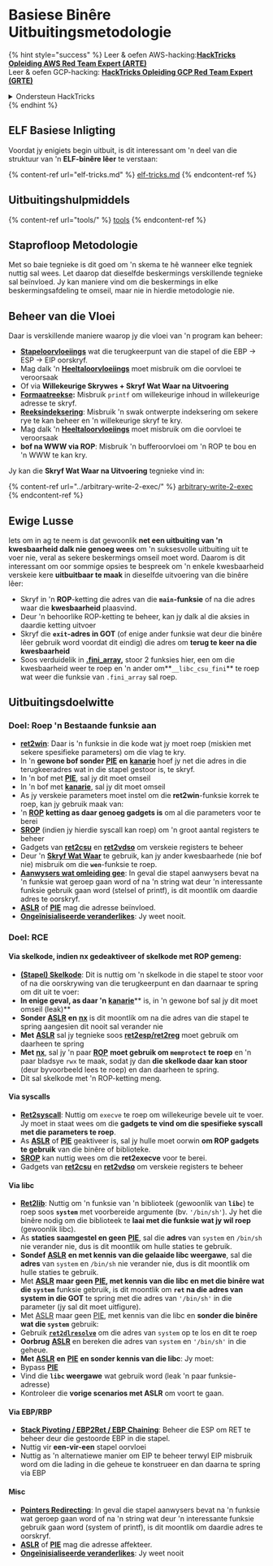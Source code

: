 # Basiese Binêre Uitbuitingsmetodologie

{% hint style="success" %}
Leer & oefen AWS-hacking:<img src="/.gitbook/assets/arte.png" alt="" data-size="line">[**HackTricks Opleiding AWS Red Team Expert (ARTE)**](https://training.hacktricks.xyz/courses/arte)<img src="/.gitbook/assets/arte.png" alt="" data-size="line">\
Leer & oefen GCP-hacking: <img src="/.gitbook/assets/grte.png" alt="" data-size="line">[**HackTricks Opleiding GCP Red Team Expert (GRTE)**<img src="/.gitbook/assets/grte.png" alt="" data-size="line">](https://training.hacktricks.xyz/courses/grte)

<details>

<summary>Ondersteun HackTricks</summary>

* Controleer die [**inskrywingsplanne**](https://github.com/sponsors/carlospolop)!
* **Sluit aan by die** 💬 [**Discord-groep**](https://discord.gg/hRep4RUj7f) of die [**telegram-groep**](https://t.me/peass) of **volg** ons op **Twitter** 🐦 [**@hacktricks\_live**](https://twitter.com/hacktricks\_live)**.**
* **Deel hacktruuks deur PR's in te dien by die** [**HackTricks**](https://github.com/carlospolop/hacktricks) en [**HackTricks Cloud**](https://github.com/carlospolop/hacktricks-cloud) github-opslag.

</details>
{% endhint %}

## ELF Basiese Inligting

Voordat jy enigiets begin uitbuit, is dit interessant om 'n deel van die struktuur van 'n **ELF-binêre lêer** te verstaan:

{% content-ref url="elf-tricks.md" %}
[elf-tricks.md](elf-tricks.md)
{% endcontent-ref %}

## Uitbuitingshulpmiddels

{% content-ref url="tools/" %}
[tools](tools/)
{% endcontent-ref %}

## Staprofloop Metodologie

Met so baie tegnieke is dit goed om 'n skema te hê wanneer elke tegniek nuttig sal wees. Let daarop dat dieselfde beskermings verskillende tegnieke sal beïnvloed. Jy kan maniere vind om die beskermings in elke beskermingsafdeling te omseil, maar nie in hierdie metodologie nie.

## Beheer van die Vloei

Daar is verskillende maniere waarop jy die vloei van 'n program kan beheer:

* [**Stapeloorvloeiings**](../stack-overflow/) wat die terugkeerpunt van die stapel of die EBP -> ESP -> EIP oorskryf.
* Mag dalk 'n [**Heeltaloorvloeiings**](../integer-overflow.md) moet misbruik om die oorvloei te veroorsaak
* Of via **Willekeurige Skrywes + Skryf Wat Waar na Uitvoering**
* [**Formaatreekse**](../format-strings/)**:** Misbruik `printf` om willekeurige inhoud in willekeurige adresse te skryf.
* [**Reeksindeksering**](../array-indexing.md): Misbruik 'n swak ontwerpte indeksering om sekere rye te kan beheer en 'n willekeurige skryf te kry.
* Mag dalk 'n [**Heeltaloorvloeiings**](../integer-overflow.md) moet misbruik om die oorvloei te veroorsaak
* **bof na WWW via ROP**: Misbruik 'n bufferoorvloei om 'n ROP te bou en 'n WWW te kan kry.

Jy kan die **Skryf Wat Waar na Uitvoering** tegnieke vind in:

{% content-ref url="../arbitrary-write-2-exec/" %}
[arbitrary-write-2-exec](../arbitrary-write-2-exec/)
{% endcontent-ref %}

## Ewige Lusse

Iets om in ag te neem is dat gewoonlik **net een uitbuiting van 'n kwesbaarheid dalk nie genoeg wees** om 'n suksesvolle uitbuiting uit te voer nie, veral as sekere beskermings omseil moet word. Daarom is dit interessant om oor sommige opsies te bespreek om 'n enkele kwesbaarheid verskeie kere **uitbuitbaar te maak** in dieselfde uitvoering van die binêre lêer:

* Skryf in 'n **ROP**-ketting die adres van die **`main`-funksie** of na die adres waar die **kwesbaarheid** plaasvind.
* Deur 'n behoorlike ROP-ketting te beheer, kan jy dalk al die aksies in daardie ketting uitvoer
* Skryf die **`exit`-adres in GOT** (of enige ander funksie wat deur die binêre lêer gebruik word voordat dit eindig) die adres om **terug te keer na die kwesbaarheid**
* Soos verduidelik in [**.fini\_array**](../arbitrary-write-2-exec/www2exec-.dtors-and-.fini\_array.md#eternal-loop)**,** stoor 2 funksies hier, een om die kwesbaarheid weer te roep en 'n ander om**`__libc_csu_fini`** te roep wat weer die funksie van `.fini_array` sal roep.

## Uitbuitingsdoelwitte

### Doel: Roep 'n Bestaande funksie aan

* [**ret2win**](./#ret2win): Daar is 'n funksie in die kode wat jy moet roep (miskien met sekere spesifieke parameters) om die vlag te kry.
* In 'n **gewone bof sonder** [**PIE**](../common-binary-protections-and-bypasses/pie/) **en** [**kanarie**](../common-binary-protections-and-bypasses/stack-canaries/) hoef jy net die adres in die terugkeeradres wat in die stapel gestoor is, te skryf.
* In 'n bof met [**PIE**](../common-binary-protections-and-bypasses/pie/), sal jy dit moet omseil
* In 'n bof met [**kanarie**](../common-binary-protections-and-bypasses/stack-canaries/), sal jy dit moet omseil
* As jy verskeie parameters moet instel om die **ret2win**-funksie korrek te roep, kan jy gebruik maak van:
* 'n [**ROP**](./#rop-and-ret2...-techniques) **ketting as daar genoeg gadgets is** om al die parameters voor te berei
* [**SROP**](../rop-return-oriented-programing/srop-sigreturn-oriented-programming/) (indien jy hierdie syscall kan roep) om 'n groot aantal registers te beheer
* Gadgets van [**ret2csu**](../rop-return-oriented-programing/ret2csu.md) en [**ret2vdso**](../rop-return-oriented-programing/ret2vdso.md) om verskeie registers te beheer
* Deur 'n [**Skryf Wat Waar**](../arbitrary-write-2-exec/) te gebruik, kan jy ander kwesbaarhede (nie bof nie) misbruik om die **`wen`**-funksie te roep.
* [**Aanwysers wat omleiding gee**](../stack-overflow/pointer-redirecting.md): In geval die stapel aanwysers bevat na 'n funksie wat geroep gaan word of na 'n string wat deur 'n interessante funksie gebruik gaan word (stelsel of printf), is dit moontlik om daardie adres te oorskryf.
* [**ASLR**](../common-binary-protections-and-bypasses/aslr/) of [**PIE**](../common-binary-protections-and-bypasses/pie/) mag die adresse beïnvloed.
* [**Ongeïnisialiseerde veranderlikes**](../stack-overflow/uninitialized-variables.md): Jy weet nooit.

### Doel: RCE

#### Via skelkode, indien nx gedeaktiveer of skelkode met ROP gemeng:

* [**(Stapel) Skelkode**](./#stack-shellcode): Dit is nuttig om 'n skelkode in die stapel te stoor voor of na die oorskrywing van die terugkeerpunt en dan daarnaar te spring om dit uit te voer:
* **In enige geval, as daar 'n** [**kanarie**](../common-binary-protections-and-bypasses/stack-canaries/)** is, in 'n gewone bof sal jy dit moet omseil (leak)**
* **Sonder** [**ASLR**](../common-binary-protections-and-bypasses/aslr/) **en** [**nx**](../common-binary-protections-and-bypasses/no-exec-nx.md) is dit moontlik om na die adres van die stapel te spring aangesien dit nooit sal verander nie
* **Met** [**ASLR**](../common-binary-protections-and-bypasses/aslr/) sal jy tegnieke soos [**ret2esp/ret2reg**](../rop-return-oriented-programing/ret2esp-ret2reg.md) moet gebruik om daarheen te spring
* **Met** [**nx**](../common-binary-protections-and-bypasses/no-exec-nx.md), sal jy 'n paar [**ROP**](../rop-return-oriented-programing/) **moet gebruik om `memprotect` te roep** en 'n paar bladsye `rwx` te maak, sodat jy dan **die skelkode daar kan stoor** (deur byvoorbeeld lees te roep) en dan daarheen te spring.
* Dit sal skelkode met 'n ROP-ketting meng.
#### Via syscalls

* [**Ret2syscall**](../rop-return-oriented-programing/rop-syscall-execv/): Nuttig om `execve` te roep om willekeurige bevele uit te voer. Jy moet in staat wees om die **gadgets te vind om die spesifieke syscall met die parameters te roep**.
* As [**ASLR**](../common-binary-protections-and-bypasses/aslr/) of [**PIE**](../common-binary-protections-and-bypasses/pie/) geaktiveer is, sal jy hulle moet oorwin **om ROP gadgets te gebruik** van die binêre of biblioteke.
* [**SROP**](../rop-return-oriented-programing/srop-sigreturn-oriented-programming/) kan nuttig wees om die **ret2execve** voor te berei.
* Gadgets van [**ret2csu**](../rop-return-oriented-programing/ret2csu.md) en [**ret2vdso**](../rop-return-oriented-programing/ret2vdso.md) om verskeie registers te beheer

#### Via libc

* [**Ret2lib**](../rop-return-oriented-programing/ret2lib/): Nuttig om 'n funksie van 'n biblioteek (gewoonlik van **`libc`**) te roep soos **`system`** met voorbereide argumente (bv. `'/bin/sh'`). Jy het die binêre nodig om die biblioteek te **laai met die funksie wat jy wil roep** (gewoonlik libc).
* As **staties saamgestel en geen** [**PIE**](../common-binary-protections-and-bypasses/pie/), sal die **adres** van `system` en `/bin/sh` nie verander nie, dus is dit moontlik om hulle staties te gebruik.
* **Sondef** [**ASLR**](../common-binary-protections-and-bypasses/aslr/) **en met kennis van die gelaaide libc weergawe**, sal die **adres** van `system` en `/bin/sh` nie verander nie, dus is dit moontlik om hulle staties te gebruik.
* Met [**ASLR**](../common-binary-protections-and-bypasses/aslr/) **maar geen** [**PIE**](../common-binary-protections-and-bypasses/pie/)**, met kennis van die libc en met die binêre wat die `system`** funksie gebruik, is dit moontlik om **`ret` na die adres van system in die GOT** te spring met die adres van `'/bin/sh'` in die parameter (jy sal dit moet uitfigure).
* Met [ASLR](../common-binary-protections-and-bypasses/aslr/) maar geen [PIE](../common-binary-protections-and-bypasses/pie/), met kennis van die libc en **sonder die binêre wat die `system`** gebruik:
* Gebruik [**`ret2dlresolve`**](../rop-return-oriented-programing/ret2dlresolve.md) om die adres van `system` op te los en dit te roep&#x20;
* **Oorbrug** [**ASLR**](../common-binary-protections-and-bypasses/aslr/) en bereken die adres van `system` en `'/bin/sh'` in die geheue.
* **Met** [**ASLR**](../common-binary-protections-and-bypasses/aslr/) **en** [**PIE**](../common-binary-protections-and-bypasses/pie/) **en sonder kennis van die libc**: Jy moet:
* Bypass [**PIE**](../common-binary-protections-and-bypasses/pie/)
* Vind die **`libc` weergawe** wat gebruik word (leak 'n paar funksie-adresse)
* Kontroleer die **vorige scenarios met ASLR** om voort te gaan.

#### Via EBP/RBP

* [**Stack Pivoting / EBP2Ret / EBP Chaining**](../stack-overflow/stack-pivoting-ebp2ret-ebp-chaining.md): Beheer die ESP om RET te beheer deur die gestoorde EBP in die stapel.
* Nuttig vir **een-vir-een** stapel oorvloei
* Nuttig as 'n alternatiewe manier om EIP te beheer terwyl EIP misbruik word om die lading in die geheue te konstrueer en dan daarna te spring via EBP

#### Misc

* [**Pointers Redirecting**](../stack-overflow/pointer-redirecting.md): In geval die stapel aanwysers bevat na 'n funksie wat geroep gaan word of na 'n string wat deur 'n interessante funksie gebruik gaan word (system of printf), is dit moontlik om daardie adres te oorskryf.
* [**ASLR**](../common-binary-protections-and-bypasses/aslr/) of [**PIE**](../common-binary-protections-and-bypasses/pie/) mag die adresse affekteer.
* [**Ongeïnisialiseerde veranderlikes**](../stack-overflow/uninitialized-variables.md): Jy weet nooit
